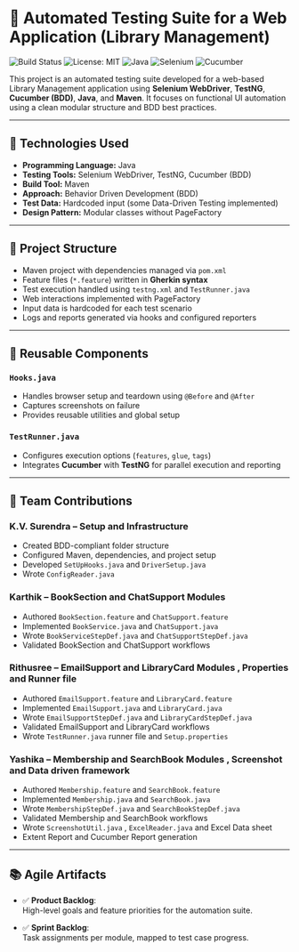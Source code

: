 
# 🧪 Automated Testing Suite for a Web Application (Library Management)

![Build Status](https://img.shields.io/badge/build-passing-brightgreen)
![License: MIT](https://img.shields.io/badge/license-MIT-blue.svg)
![Java](https://img.shields.io/badge/tech-Java-orange)
![Selenium](https://img.shields.io/badge/tested%20with-Selenium-brightgreen)
![Cucumber](https://img.shields.io/badge/BDD-Cucumber-9cf)

This project is an automated testing suite developed for a web-based Library Management application using **Selenium WebDriver**, **TestNG**, **Cucumber (BDD)**, **Java**, and **Maven**. It focuses on functional UI automation using a clean modular structure and BDD best practices.

---

## 🔧 Technologies Used

- **Programming Language:** Java  
- **Testing Tools:** Selenium WebDriver, TestNG, Cucumber (BDD)  
- **Build Tool:** Maven  
- **Approach:** Behavior Driven Development (BDD)  
- **Test Data:** Hardcoded input (some Data-Driven Testing implemented)  
- **Design Pattern:** Modular classes without PageFactory  

---

## 🧱 Project Structure

- Maven project with dependencies managed via `pom.xml`  
- Feature files (`*.feature`) written in **Gherkin syntax**  
- Test execution handled using `testng.xml` and `TestRunner.java`  
- Web interactions implemented with PageFactory
- Input data is hardcoded for each test scenario  
- Logs and reports generated via hooks and configured reporters  

---

## 🧩 Reusable Components

### `Hooks.java`

- Handles browser setup and teardown using `@Before` and `@After`
- Captures screenshots on failure
- Provides reusable utilities and global setup

### `TestRunner.java`

- Configures execution options (`features`, `glue`, `tags`)
- Integrates **Cucumber** with **TestNG** for parallel execution and reporting

---

## 👥 Team Contributions

### **K.V. Surendra** – Setup and Infrastructure

- Created BDD-compliant folder structure
- Configured Maven, dependencies, and project setup
- Developed `SetUpHooks.java` and `DriverSetup.java`
- Wrote `ConfigReader.java`  

### **Karthik** – BookSection and ChatSupport Modules

- Authored `BookSection.feature` and `ChatSupport.feature`
- Implemented `BookService.java` and `ChatSupport.java`
- Wrote `BookServiceStepDef.java` and `ChatSupportStepDef.java`
- Validated BookSection and ChatSupport workflows

### **Rithusree** – EmailSupport and LibraryCard Modules , Properties and Runner file

- Authored `EmailSupport.feature` and `LibraryCard.feature`
- Implemented `EmailSupport.java` and `LibraryCard.java`
- Wrote `EmailSupportStepDef.java` and `LibraryCardStepDef.java`
- Validated EmailSupport and LibraryCard workflows
- Wrote `TestRunner.java` runner file and `Setup.properties`

### **Yashika** – Membership and SearchBook Modules , Screenshot and Data driven framework

- Authored `Membership.feature` and `SearchBook.feature`
- Implemented `Membership.java` and `SearchBook.java`
- Wrote `MembershipStepDef.java` and `SearchBookStepDef.java`
- Validated Membership and SearchBook workflows
- Wrote `ScreenshotUtil.java` , `ExcelReader.java` and Excel Data sheet
- Extent Report and Cucumber Report generation

---

## 📚 Agile Artifacts

- ✅ **Product Backlog**:  
  High-level goals and feature priorities for the automation suite.

- ✅ **Sprint Backlog**:  
  Task assignments per module, mapped to test case progress.
